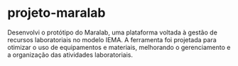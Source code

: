 # projeto-maralab
Desenvolvi o protótipo do Maralab, uma plataforma voltada à gestão de recursos laboratoriais no modelo IEMA. A ferramenta foi projetada para otimizar o uso de equipamentos e materiais, melhorando o gerenciamento e a organização das atividades laboratoriais.
